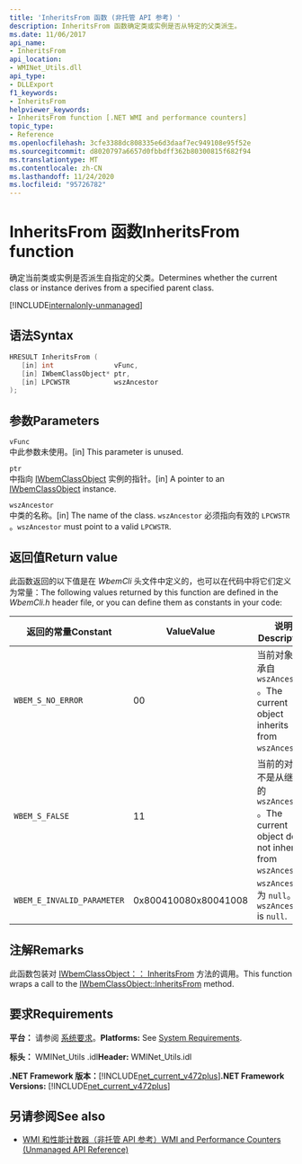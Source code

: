 ```yaml
---
title: 'InheritsFrom 函数 (非托管 API 参考) '
description: InheritsFrom 函数确定类或实例是否从特定的父类派生。
ms.date: 11/06/2017
api_name:
- InheritsFrom
api_location:
- WMINet_Utils.dll
api_type:
- DLLExport
f1_keywords:
- InheritsFrom
helpviewer_keywords:
- InheritsFrom function [.NET WMI and performance counters]
topic_type:
- Reference
ms.openlocfilehash: 3cfe3388dc808335e6d3daaf7ec949108e95f52e
ms.sourcegitcommit: d8020797a6657d0fbbdff362b80300815f682f94
ms.translationtype: MT
ms.contentlocale: zh-CN
ms.lasthandoff: 11/24/2020
ms.locfileid: "95726782"
---
```

# <a name="inheritsfrom-function"></a><span data-ttu-id="5c223-103">InheritsFrom 函数</span><span class="sxs-lookup"><span data-stu-id="5c223-103">InheritsFrom function</span></span>

<span data-ttu-id="5c223-104">确定当前类或实例是否派生自指定的父类。</span><span class="sxs-lookup"><span data-stu-id="5c223-104">Determines whether the current class or instance derives from a specified parent class.</span></span>

[!INCLUDE[internalonly-unmanaged](../../../../includes/internalonly-unmanaged.md)]

## <a name="syntax"></a><span data-ttu-id="5c223-105">语法</span><span class="sxs-lookup"><span data-stu-id="5c223-105">Syntax</span></span>  
  
```cpp
HRESULT InheritsFrom (
   [in] int               vFunc,
   [in] IWbemClassObject* ptr,
   [in] LPCWSTR           wszAncestor
);
```  

## <a name="parameters"></a><span data-ttu-id="5c223-106">参数</span><span class="sxs-lookup"><span data-stu-id="5c223-106">Parameters</span></span>

`vFunc`  
<span data-ttu-id="5c223-107">中此参数未使用。</span><span class="sxs-lookup"><span data-stu-id="5c223-107">[in] This parameter is unused.</span></span>

`ptr`  
<span data-ttu-id="5c223-108">中指向 [IWbemClassObject](/windows/desktop/api/wbemcli/nn-wbemcli-iwbemclassobject) 实例的指针。</span><span class="sxs-lookup"><span data-stu-id="5c223-108">[in] A pointer to an [IWbemClassObject](/windows/desktop/api/wbemcli/nn-wbemcli-iwbemclassobject) instance.</span></span>

`wszAncestor`  
<span data-ttu-id="5c223-109">中类的名称。</span><span class="sxs-lookup"><span data-stu-id="5c223-109">[in] The name of the class.</span></span> <span data-ttu-id="5c223-110">`wszAncestor` 必须指向有效的 `LPCWSTR` 。</span><span class="sxs-lookup"><span data-stu-id="5c223-110">`wszAncestor` must point to a valid `LPCWSTR`.</span></span>

## <a name="return-value"></a><span data-ttu-id="5c223-111">返回值</span><span class="sxs-lookup"><span data-stu-id="5c223-111">Return value</span></span>

<span data-ttu-id="5c223-112">此函数返回的以下值是在 *WbemCli* 头文件中定义的，也可以在代码中将它们定义为常量：</span><span class="sxs-lookup"><span data-stu-id="5c223-112">The following values returned by this function are defined in the *WbemCli.h* header file, or you can define them as constants in your code:</span></span>

|<span data-ttu-id="5c223-113">返回的常量</span><span class="sxs-lookup"><span data-stu-id="5c223-113">Constant</span></span>  |<span data-ttu-id="5c223-114">Value</span><span class="sxs-lookup"><span data-stu-id="5c223-114">Value</span></span>  |<span data-ttu-id="5c223-115">说明</span><span class="sxs-lookup"><span data-stu-id="5c223-115">Description</span></span>  |
|---------|---------|---------|
| `WBEM_S_NO_ERROR` | <span data-ttu-id="5c223-116">0</span><span class="sxs-lookup"><span data-stu-id="5c223-116">0</span></span> | <span data-ttu-id="5c223-117">当前对象继承自 `wszAncestor` 。</span><span class="sxs-lookup"><span data-stu-id="5c223-117">The current object inherits from `wszAncestor`.</span></span>  |
| `WBEM_S_FALSE` | <span data-ttu-id="5c223-118">1</span><span class="sxs-lookup"><span data-stu-id="5c223-118">1</span></span> | <span data-ttu-id="5c223-119">当前的对象不是从继承的 `wszAncestor` 。</span><span class="sxs-lookup"><span data-stu-id="5c223-119">The current object does not inherit from `wszAncestor`.</span></span> |
|`WBEM_E_INVALID_PARAMETER` | <span data-ttu-id="5c223-120">0x80041008</span><span class="sxs-lookup"><span data-stu-id="5c223-120">0x80041008</span></span> | <span data-ttu-id="5c223-121">`wszAncestor` 为 `null`。</span><span class="sxs-lookup"><span data-stu-id="5c223-121">`wszAncestor` is `null`.</span></span> |
  
## <a name="remarks"></a><span data-ttu-id="5c223-122">注解</span><span class="sxs-lookup"><span data-stu-id="5c223-122">Remarks</span></span>

<span data-ttu-id="5c223-123">此函数包装对 [IWbemClassObject：： InheritsFrom](/windows/desktop/api/wbemcli/nf-wbemcli-iwbemclassobject-inheritsfrom) 方法的调用。</span><span class="sxs-lookup"><span data-stu-id="5c223-123">This function wraps a call to the [IWbemClassObject::InheritsFrom](/windows/desktop/api/wbemcli/nf-wbemcli-iwbemclassobject-inheritsfrom) method.</span></span>

## <a name="requirements"></a><span data-ttu-id="5c223-124">要求</span><span class="sxs-lookup"><span data-stu-id="5c223-124">Requirements</span></span>  

 <span data-ttu-id="5c223-125">**平台：** 请参阅 [系统要求](../../get-started/system-requirements.md)。</span><span class="sxs-lookup"><span data-stu-id="5c223-125">**Platforms:** See [System Requirements](../../get-started/system-requirements.md).</span></span>  
  
 <span data-ttu-id="5c223-126">**标头：** WMINet_Utils .idl</span><span class="sxs-lookup"><span data-stu-id="5c223-126">**Header:** WMINet_Utils.idl</span></span>  
  
 <span data-ttu-id="5c223-127">**.NET Framework 版本：**[!INCLUDE[net_current_v472plus](../../../../includes/net-current-v472plus.md)]</span><span class="sxs-lookup"><span data-stu-id="5c223-127">**.NET Framework Versions:** [!INCLUDE[net_current_v472plus](../../../../includes/net-current-v472plus.md)]</span></span>  
  
## <a name="see-also"></a><span data-ttu-id="5c223-128">另请参阅</span><span class="sxs-lookup"><span data-stu-id="5c223-128">See also</span></span>

- [<span data-ttu-id="5c223-129">WMI 和性能计数器（非托管 API 参考）</span><span class="sxs-lookup"><span data-stu-id="5c223-129">WMI and Performance Counters (Unmanaged API Reference)</span></span>](index.md)
